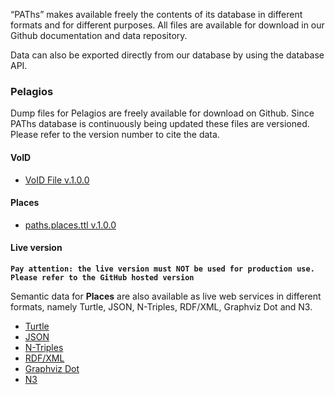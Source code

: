 “PAThs” makes available freely the contents of its database in different
formats and for different purposes.
All files are available for download in our Github documentation and data repository.

Data can also be exported directly from our database by using the database API.

### Pelagios

Dump files for Pelagios are freely available for download on Github. Since PAThs
database is continuously being updated these files are versioned. Please refer to the
version number to cite the data.

#### VoID
- [VoID File v.1.0.0](https://raw.githubusercontent.com/paths-erc/docs/master/data/pelagios-rdf/paths-pelagios-void.rdf)

#### Places
- [paths.places.ttl v.1.0.0](https://raw.githubusercontent.com/paths-erc/docs/master/data/pelagios-rdf/paths.places.ttl)



#### Live version

**`Pay attention: the live version must NOT be used for production use.
Please refer to the GitHub hosted version`**

Semantic data for **Places** are also available as live web services
in different formats, namely Turtle, JSON, N-Triples, RDF/XML, Graphviz Dot and N3.

- [Turtle](https://db-dev.bradypus.net/api/paths/places?verb=search&type=encoded&q_encoded=MSBMSU1JVCAwLCA1MDA=&fullRecords=true&format=turtle)
- [JSON](https://db-dev.bradypus.net/api/paths/places?verb=search&type=encoded&q_encoded=MSBMSU1JVCAwLCA1MDA=&fullRecords=true&format=json)
- [N-Triples](https://db-dev.bradypus.net/api/paths/places?verb=search&type=encoded&q_encoded=MSBMSU1JVCAwLCA1MDA=&fullRecords=true&format=ntriples)
- [RDF/XML](https://db-dev.bradypus.net/api/paths/places?verb=search&type=encoded&q_encoded=MSBMSU1JVCAwLCA1MDA=&fullRecords=true&format=rdfxml)
- [Graphviz Dot](https://db-dev.bradypus.net/api/paths/places?verb=search&type=encoded&q_encoded=MSBMSU1JVCAwLCA1MDA=&fullRecords=true&format=dot)
- [N3](https://db-dev.bradypus.net/api/paths/places?verb=search&type=encoded&q_encoded=MSBMSU1JVCAwLCA1MDA=&fullRecords=true&format=n3)
